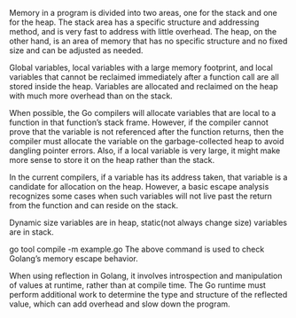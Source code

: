 Memory in a program is divided into two areas, one for the stack and one for the heap.
The stack area has a specific structure and addressing method, and is very fast to address with little overhead.
The heap, on the other hand, is an area of memory that has no specific structure and no fixed size and can be adjusted as needed.

Global variables, local variables with a large memory footprint,
and local variables that cannot be reclaimed immediately after a function call are all stored inside the heap.
Variables are allocated and reclaimed on the heap with much more overhead than on the stack.

When possible, the Go compilers will allocate variables that are local to a function in that function’s stack frame.
However, if the compiler cannot prove that the variable is not referenced after the function returns,
then the compiler must allocate the variable on the garbage-collected heap to avoid dangling pointer errors.
Also, if a local variable is very large, it might make more sense to store it on the heap rather than the stack.

In the current compilers, if a variable has its address taken, that variable is a candidate for allocation on the heap.
However, a basic escape analysis recognizes some cases when such variables will not live past the return
from the function and can reside on the stack.

Dynamic size variables are in heap, static(not always change size) variables are in stack.

go tool compile -m example.go
The above command is used to check Golang’s memory escape behavior.

When using reflection in Golang, it involves introspection and manipulation of values at runtime, rather than at compile time.
The Go runtime must perform additional work to determine the type and structure of the reflected value, 
which can add overhead and slow down the program.
